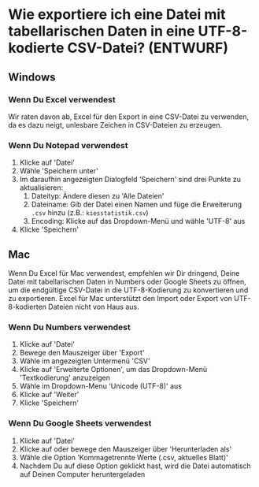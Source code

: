 
# Wie exportiere ich eine Datei mit tabellarischen Daten in eine UTF-8-kodierte CSV-Datei? (ENTWURF)

## Windows

### Wenn Du Excel verwendest

Wir raten davon ab, Excel für den Export in eine CSV-Datei zu verwenden, da es dazu neigt, unlesbare Zeichen in CSV-Dateien zu erzeugen.

### Wenn Du Notepad verwendest

1. Klicke auf 'Datei'
2. Wähle 'Speichern unter'
3. Im daraufhin angezeigten Dialogfeld 'Speichern' sind drei Punkte zu aktualisieren:
    1. Dateityp: Ändere diesen zu 'Alle Dateien'
    2. Dateiname: Gib der Datei einen Namen und füge die Erweiterung `.csv` hinzu (z.B.: `kiesstatistik.csv`)
    3. Encoding: Klicke  auf das Dropdown-Menü und wähle 'UTF-8' aus
4. Klicke 'Speichern'

## Mac

Wenn Du Excel für Mac verwendest, empfehlen wir Dir dringend, Deine Datei mit tabellarischen Daten in Numbers oder Google Sheets zu öffnen, um die endgültige CSV-Datei in die UTF-8-Kodierung zu konvertieren und zu exportieren. Excel für Mac unterstützt den Import oder Export von UTF-8-kodierten Dateien nicht von Haus aus.

### Wenn Du Numbers verwendest

1. Klicke auf 'Datei'
2. Bewege den Mauszeiger über 'Export'
3. Wähle im angezeigten Untermenü 'CSV'
4. Klicke auf 'Erweiterte Optionen', um das Dropdown-Menü 'Textkodierung' anzuzeigen
5. Wähle im Dropdown-Menu 'Unicode (UTF-8)' aus
6. Klicke auf 'Weiter'
7. Klicke 'Speichern'

### Wenn Du Google Sheets verwendest

1. Klicke auf 'Datei'
2. Klicke auf oder bewege den Mauszeiger über 'Herunterladen als'
3. Wähle  die Option 'Kommagetrennte Werte (.csv, aktuelles Blatt)'
4. Nachdem Du auf diese Option geklickt hast, wird die Datei automatisch auf Deinen Computer heruntergeladen
